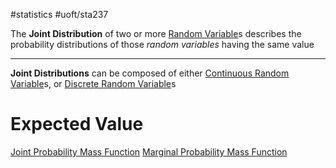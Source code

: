 #statistics #uoft/sta237 

The **Joint Distribution** of two or more [Random Variable](../STA238%20Notes/Random%20Variable.md)s describes the probability distributions of those *random variables* having the same value

---

**Joint Distributions** can be composed of either [Continuous Random Variable](Continuous%20Random%20Variable.md)s, or [Discrete Random Variable](Discrete%20Random%20Variable.md)s

# Expected Value
[Joint Probability Mass Function](Joint%20Probability%20Mass%20Function.md)
[Marginal Probability Mass Function](Marginal%20Probability%20Mass%20Function.md)